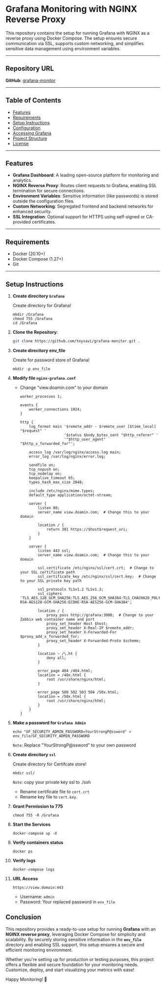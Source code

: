 # Grafana Monitoring with NGINX Reverse Proxy

This repository contains the setup for running Grafana with NGINX as a reverse proxy using Docker Compose. The setup ensures secure communication via SSL, supports custom networking, and simplifies sensitive data management using environment variables.

---

## Repository URL
**GitHub**: [grafana-monitor](https://github.com/toysavi/gragana-monitor.git)

---

## Table of Contents
- [Features](#features)
- [Requirements](#requirements)
- [Setup Instructions](#setup-instructions)
- [Configuration](#configuration)
- [Accessing Grafana](#accessing-grafana)
- [Project Structure](#project-structure)
- [License](#license)

---

## Features
- **Grafana Dashboard**: A leading open-source platform for monitoring and analytics.
- **NGINX Reverse Proxy**: Routes client requests to Grafana, enabling SSL termination for secure connections.
- **Environment Variables**: Sensitive information (like passwords) is stored outside the configuration files.
- **Custom Networking**: Segregated frontend and backend networks for enhanced security.
- **SSL Integration**: Optional support for HTTPS using self-signed or CA-provided certificates.

---

## Requirements
- Docker (20.10+)
- Docker Compose (1.27+)
- Git

---

## Setup Instructions
1. **Create direcitory ``Grafana``**
    
    Create directory for Grafana!
    ```
    mkdir /Grafana
    chmod 755 /Grafana
    cd /Grafana
    ```
2. **Clone the Repository**:
   ```bash
   git clone https://github.com/toysavi/grafana-monitor.git .
   ```
3. **Create direcitory env_file**
    
    Create for password store of Grafana!
    ```
    mkdir -p env_file
    ```
4. **Modify file ``nginx-grafana.conf``**
    
    - Change "view.doamin.com" to your domain
        ```
        worker_processes 1;

        events {
            worker_connections 1024;
        }

        http {
            log_format main '$remote_addr - $remote_user [$time_local] "$request" '
                            '$status $body_bytes_sent "$http_referer" '
                            '"$http_user_agent" "$http_x_forwarded_for"';

            access_log /var/log/nginx/access.log main;
            error_log /var/log/nginx/error.log;

            sendfile on;
            tcp_nopush on;
            tcp_nodelay on;
            keepalive_timeout 65;
            types_hash_max_size 2048;

            include /etc/nginx/mime.types;
            default_type application/octet-stream;

            server {
                listen 80;
                server_name view.doamin.com;  # Change this to your domain

                location / {
                    return 301 https://$host$request_uri;
                }
            }

            server {
                listen 443 ssl;
                server_name view.doamin.com;  # Change this to your domain

                ssl_certificate /etc/nginx/ssl/cert.crt;  # Change to your SSL certificate path
                ssl_certificate_key /etc/nginx/ssl/cert.key;  # Change to your SSL private key path

                ssl_protocols TLSv1.2 TLSv1.3;
                ssl_ciphers 'TLS_AES_128_GCM_SHA256:TLS_AES_256_GCM_SHA384:TLS_CHACHA20_POLY1305_SHA256:ECDHE-RSA-AES128-GCM-SHA256:ECDHE-RSA-AES256-GCM-SHA384';

                location / {
                    proxy_pass http://grafana:3000;  # Change to your Zabbix web container name and port
                    proxy_set_header Host $host;
                    proxy_set_header X-Real-IP $remote_addr;
                    proxy_set_header X-Forwarded-For $proxy_add_x_forwarded_for;
                    proxy_set_header X-Forwarded-Proto $scheme;
                }

                location ~ /\.ht {
                    deny all;
                }

                error_page 404 /404.html;
                location = /40x.html {
                    root /usr/share/nginx/html;
                }

                error_page 500 502 503 504 /50x.html;
                location = /50x.html {
                    root /usr/share/nginx/html;
                }
            }
        }
        ```
5. **Make a password for ``Grafana Admin``**
    ```
    echo "GF_SECURITY_ADMIN_PASSWORD=YourStrongP@ssword" > env_file/GF_SECURITY_ADMIN_PASSWORD
    ```
    ``Note``: Replace "YourStrongP@ssword" to your own password

6. **Create direcitory `ssl`**
    
    Create directory for Certifcate store!
    ```
    mkdir ssl/
    ```
    ``Note``: copy your private key ssl to ./ssh
    
    - Rename certificate file to ``cert.crt``
    - Rename key file to ``cert.key``.

7. **Grant Permission to 775**
    ```
    chmod 755 -R /Grafana
    ```
8. **Start the Services**
    ```
    docker-compose up -d
    ```
9. **Verify containers status**
    ```
    docker ps
    ```
10. **Verify logs**
    ```
    docker-compose logs
    ```
11. **URL Access**
    ```
    https://view.domain:443
    ```

    - Username: ``admin``
    - Password: Your replaced password in ``env_file``
## Conclusion  

This repository provides a ready-to-use setup for running **Grafana** with an **NGINX reverse proxy**, leveraging Docker Compose for simplicity and scalability. By securely storing sensitive information in the **`env_file`** directory and enabling SSL support, this setup ensures a secure and efficient monitoring environment.  

Whether you're setting up for production or testing purposes, this project offers a flexible and secure foundation for your monitoring needs. Customize, deploy, and start visualizing your metrics with ease!  

Happy Monitoring! 🚀  

